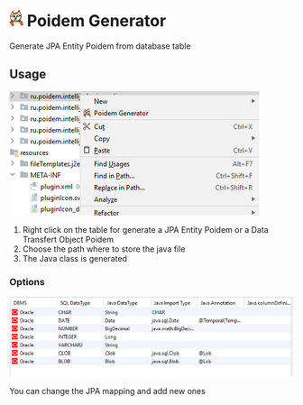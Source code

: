 <h1><img src="src/main/resources/META-INF/pluginIcon.svg" height="30">&nbsp;Poidem Generator</h1>

Generate JPA Entity Poidem from database table

## Usage

![Right click Poidem Generator Entity](images/right-click-poidem-generator-entity.png "Right click POJO Poidem Generator Entity")

1. Right click on the table for generate a JPA Entity Poidem or a Data Transfert Object Poidem
2. Choose the path where to store the java file
3. The Java class is generated

### Options

![Settings](images/settings.png "Settings")

You can change the JPA mapping and add new ones
